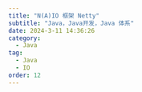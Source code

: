 ```yaml
---
title: "N(A)IO 框架 Netty"
subtitle: "Java，Java开发，Java 体系"
date: 2024-3-11 14:36:26
category:
  - Java
tag:
  - Java
  - IO 
order: 12
---
```

